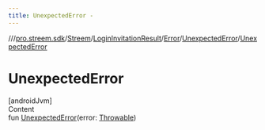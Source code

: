 ```yaml
---
title: UnexpectedError -
---
```

//[<root>](../../../../../../index.md)/[pro.streem.sdk](../../../../index.md)/[Streem](../../../index.md)/[LoginInvitationResult](../../index.md)/[Error](../index.md)/[UnexpectedError](index.md)/[UnexpectedError](-unexpected-error.md)



# UnexpectedError  
[androidJvm]  
Content  
fun [UnexpectedError](-unexpected-error.md)(error: [Throwable](https://kotlinlang.org/api/latest/jvm/stdlib/kotlin/-throwable/index.html))  



